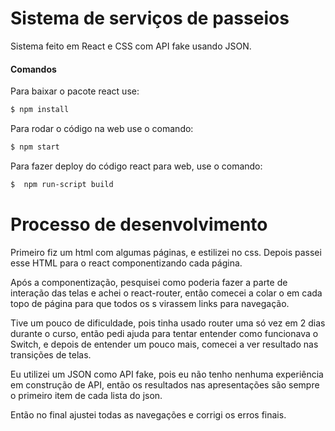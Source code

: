 # Sistema de serviços de passeios

Sistema feito em React e CSS com API fake usando JSON.

#### Comandos
Para baixar o pacote react use:
```sh
$ npm install
```

Para rodar o código na web use o comando:

```sh
$ npm start
```

Para fazer deploy do código react para web, use o comando:

```sh
$  npm run-script build
```


# Processo de desenvolvimento

Primeiro fiz um html com algumas páginas, e estilizei no css.
Depois passei esse HTML para o react componentizando cada página.

Após a componentização, pesquisei como poderia fazer a parte de interação das telas e achei o react-router, então comecei a colar o <link> em cada topo de página para que todos os <a>s virassem links para navegação.

Tive um pouco de dificuldade, pois tinha usado router uma só vez em 2 dias durante o curso, então pedi ajuda para tentar entender como funcionava o Switch, e depois de entender um pouco mais, comecei a ver resultado nas transições de telas. 

Eu utilizei um JSON como API fake, pois eu não tenho nenhuma experiência em construção de API, então os resultados nas apresentações são sempre o primeiro item de cada lista do json.

Então no final ajustei todas as navegações e corrigi os erros finais.